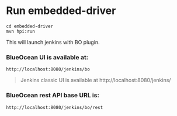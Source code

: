# Run embedded-driver

    cd embedded-driver
    mvn hpi:run
    
This will launch jenkins with BO plugin. 

### BlueOcean UI is available at:
    
    http://localhost:8080/jenkins/bo
    
> Jenkins classic UI is available at http://localhost:8080/jenkins/
     
### BlueOcean rest API base URL is:
    
    http://localhost:8080/jenkins/bo/rest
